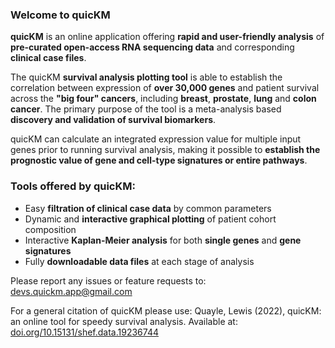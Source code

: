 ### **Welcome to quicKM**

**quicKM** is an online application offering **rapid and user-friendly analysis** of **pre-curated open-access RNA sequencing data** and corresponding **clinical case files**.

The quicKM **survival analysis plotting tool** is able to establish the correlation between expression of **over 30,000 genes** and patient survival across the **"big four" cancers**, including **breast**, **prostate**, **lung** and **colon cancer**. The primary purpose of the tool is a meta-analysis based **discovery and validation of survival biomarkers**.

quicKM can calculate an integrated expression value for multiple input genes prior to running survival analysis, making it possible to **establish the prognostic value of gene and cell-type signatures or entire pathways**.

### **Tools offered by quicKM:**

- Easy **filtration of clinical case data** by common parameters
- Dynamic and **interactive graphical plotting** of patient cohort composition
- Interactive **Kaplan-Meier analysis** for both **single genes** and **gene signatures**
- Fully **downloadable data files** at each stage of analysis

Please report any issues or feature requests to: devs.quickm.app@gmail.com

For a general citation of quicKM please use: Quayle, Lewis (2022), quicKM: an online tool for speedy survival analysis. Available at: [doi.org/10.15131/shef.data.19236744](https://figshare.shef.ac.uk/articles/online_resource/quicKM_an_online_tool_for_speedy_survival_analysis/19236744)